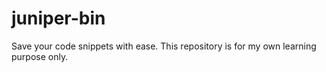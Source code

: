 # juniper-bin
Save your code snippets with ease. 
This repository is for my own learning purpose only. 
